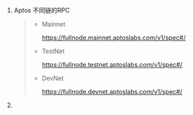 1. Aptos 不同链的RPC

   > * Mainnet
   >
   >   https://fullnode.mainnet.aptoslabs.com/v1/spec#/
   >
   > * TestNet
   >
   >   https://fullnode.testnet.aptoslabs.com/v1/spec#/
   >
   > * DevNet
   >
   >   https://fullnode.devnet.aptoslabs.com/v1/spec#/

2. 